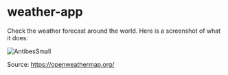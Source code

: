 # weather-app
Check the weather forecast around the world. Here is a screenshot of what it does:

![AntibesSmall](https://github.com/AstraKnight/weather-app/assets/89350399/84a5a2ab-e7ea-44f8-9b58-6b9548c0cfe8)

Source: https://openweathermap.org/
